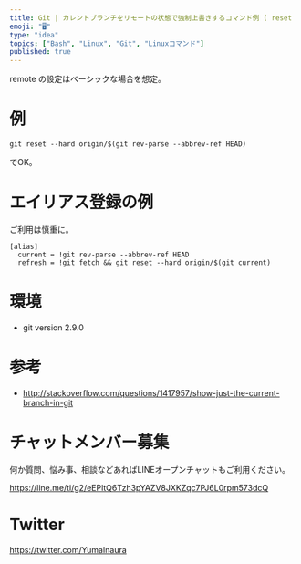 ```yaml
---
title: Git | カレントブランチをリモートの状態で強制上書きするコマンド例 ( reset --hard を手軽におこなう )
emoji: "🖥"
type: "idea"
topics: ["Bash", "Linux", "Git", "Linuxコマンド"]
published: true
---
```


remote の設定はベーシックな場合を想定。

# 例

```
git reset --hard origin/$(git rev-parse --abbrev-ref HEAD)
```

でOK。

# エイリアス登録の例

ご利用は慎重に。

```bash:~/.gitconfig
[alias]
  current = !git rev-parse --abbrev-ref HEAD
  refresh = !git fetch && git reset --hard origin/$(git current)
```

# 環境

- git version 2.9.0

# 参考

- http://stackoverflow.com/questions/1417957/show-just-the-current-branch-in-git








<!-- Update From Qiita API -->

# チャットメンバー募集


何か質問、悩み事、相談などあればLINEオープンチャットもご利用ください。

https://line.me/ti/g2/eEPltQ6Tzh3pYAZV8JXKZqc7PJ6L0rpm573dcQ





# Twitter


https://twitter.com/YumaInaura


<!-- Update From Qiita API -->



